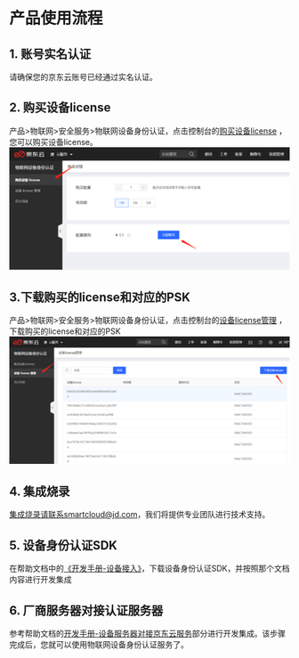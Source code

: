 # 产品使用流程

## 1. 账号实名认证  
请确保您的京东云账号已经通过实名认证。

## 2. 购买设备license  
产品>物联网>安全服务>物联网设备身份认证，点击控制台的[购买设备license](https://deviceidentity-console.jdcloud.com/buy) ，您可以购买设备license。  
![管理设备](../../../../image/IoT/IoT-Device-Identity/License-Buy.png)

## 3.下载购买的license和对应的PSK  
产品>物联网>安全服务>物联网设备身份认证，点击控制台的[设备license管理](https://deviceidentity-console.jdcloud.com/list) ，下载购买的license和对应的PSK  
![管理设备](../../../../image/IoT/IoT-Device-Identity/License-Manage.png)

## 4. 集成烧录
集成烧录请联系smartcloud@jd.com，我们将提供专业团队进行技术支持。

## 5. 设备身份认证SDK  
在帮助文档中的[《开发手册-设备接入》](../Developer-Guide/Device-Access.md)，下载设备身份认证SDK，并按照那个文档内容进行开发集成

## 6. 厂商服务器对接认证服务器  
参考帮助文档的[开发手册-设备服务器对接京东云服务](../Developer-Guide/UserServer-To-JdCloudServer.md)部分进行开发集成。该步骤完成后，您就可以使用物联网设备身份认证服务了。

